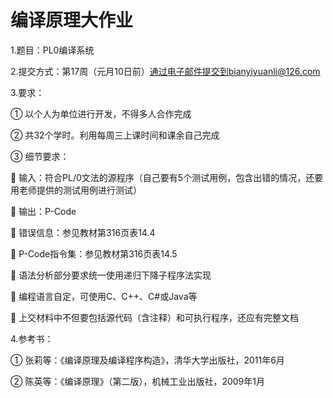 # 编译原理大作业
1.题目：PL0编译系统

2.提交方式：第17周（元月10日前）通过电子邮件提交到bianyiyuanli@126.com

3.要求：

  ①	以个人为单位进行开发，不得多人合作完成
  
  ②	共32个学时。利用每周三上课时间和课余自己完成
  
  ③	细节要求：
  
  	输入：符合PL/0文法的源程序（自己要有5个测试用例，包含出错的情况，还要用老师提供的测试用例进行测试）
  
  	输出：P-Code
  
  	错误信息：参见教材第316页表14.4
  
  	P-Code指令集：参见教材第316页表14.5
  
  	语法分析部分要求统一使用递归下降子程序法实现
  
  	编程语言自定，可使用C、C++、C#或Java等
  
  	上交材料中不但要包括源代码（含注释）和可执行程序，还应有完整文档

4.参考书：

  ①	张莉等：《编译原理及编译程序构造》，清华大学出版社，2011年6月
  
  ②	陈英等：《编译原理》（第二版），机械工业出版社，2009年1月
  
